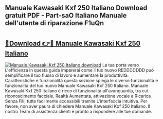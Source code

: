 ## Manuale Kawasaki Kxf 250 Italiano Download gratuit PDF - Part-saO Italiano Manuale dell'utente di riparazione F1uQn

# <h2><a href="http://dfbivmh.blite.top/?on=Manuale+Kawasaki+Kxf+250+Italiano">🔗Download 👉🔴 Manuale Kawasaki Kxf 250 Italiano</a></h2>

[![Manuale Kawasaki Kxf 250 Italiano download](https://i.imgur.com/lujVjoI.png)](http://dfbivmh.blite.top/?on=Manuale+Kawasaki+Kxf+250+Italiano)
La tua porta verso L'efficienza in questa guida imparerai come il tuo nuovo REDDDDDDD può semplificare il tuo flusso di lavoro e aumentare la produttività. Caratteristiche e funzionalità questa sezione spiega le diverse funzionalità e funzionalità del tuo nuovo Manuale Kawasaki Kxf 250 Italiano. Manuale Kawasaki Kxf 250 Italiano è ricco di funzionalità all'avanguardia, tra cui riconoscimento facciale, Realtà Aumentata, attivazione vocale e Ricarica Senza Fili, tutte facilmente accessibili tramite L'interfaccia intuitiva. Per favore, non aver paura di chiedere Manuale Kawasaki Kxf 250 Italiano. Il nostro Team di assistenza clienti è pronto a rispondere alle tue domande.
